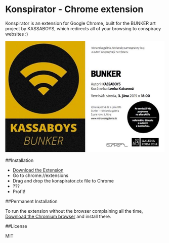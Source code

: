 Konspirator - Chrome extension
=======

Konspirator is an extension for Google Chrome, built for the BUNKER art project by KASSABOYS, which redirects all of your browsing to conspiracy websites :)

![Banner](https://github.com/omaksi/konspirator/raw/master/banner.jpg)

##Installation

* [Download the Extension](https://github.com/omaksi/konspirator/raw/master/build/konspirator.crx)
* Go to chrome://extensions
* Drag and drop the konspirator.ctx file to Chrome
* ???
* Profit!

##Permanent Installation

To run the extension without the browser complaining all the time, [Download the Chromium browser](https://download-chromium.appspot.com/) and install there.

##License

MIT
